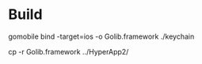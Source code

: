 

# Build

gomobile bind -target=ios -o Golib.framework ./keychain

cp -r Golib.framework ../HyperApp2/